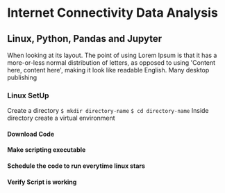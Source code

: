 # Internet Connectivity Data Analysis
## Linux, Python, Pandas and Jupyter
When looking at its layout. The point of using Lorem Ipsum is that it has a more-or-less normal distribution of letters, as opposed to using 'Content here, content here', making it look like readable English. Many desktop publishing
### Linux SetUp
Create a directory
`$ mkdir directory-name`
`$ cd directory-name`
Inside directory create a virtual environment

#### Download Code
#### Make scripting executable
#### Schedule the code to run everytime linux stars
#### Verify Script is working
